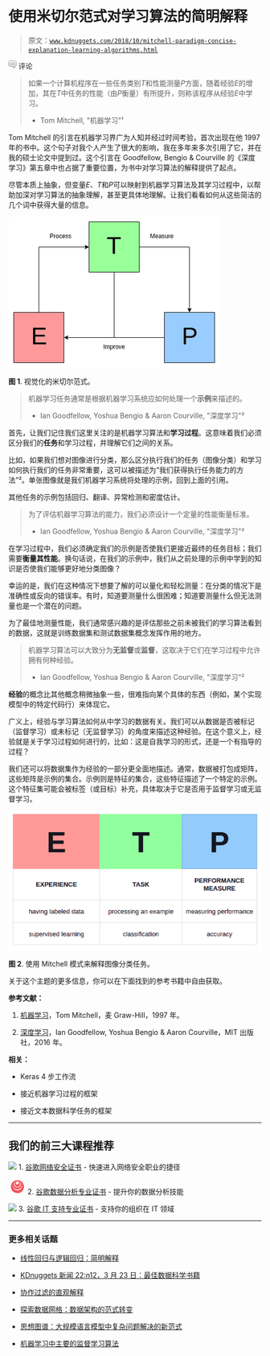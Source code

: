 # 使用米切尔范式对学习算法的简明解释

> 原文：[`www.kdnuggets.com/2018/10/mitchell-paradigm-concise-explanation-learning-algorithms.html`](https://www.kdnuggets.com/2018/10/mitchell-paradigm-concise-explanation-learning-algorithms.html)

![c](img/3d9c022da2d331bb56691a9617b91b90.png) 评论

> 如果一个计算机程序在一些任务类别*T*和性能测量*P*方面，随着经验*E*的增加，其在*T*中任务的性能（由*P*衡量）有所提升，则称该程序从经验*E*中学习。
> 
> - Tom Mitchell, "机器学习"¹

Tom Mitchell 的引言在机器学习界广为人知并经过时间考验，首次出现在他 1997 年的书中。这个句子对我个人产生了很大的影响，我在多年来多次引用了它，并在我的硕士论文中提到过。这个引言在 Goodfellow, Bengio & Courville 的《深度学习》第五章中也占据了重要位置，为书中对学习算法的解释提供了起点。

尽管本质上抽象，但变量*E*、*T*和*P*可以映射到机器学习算法及其学习过程中，以帮助加深对学习算法的抽象理解，甚至更具体地理解。让我们看看如何从这些简洁的几个词中获得大量的信息。

![Image](img/dc620e17165be2135838c86857032359.png)

**图 1**. 视觉化的米切尔范式。

> 机器学习任务通常是根据机器学习系统应如何处理一个**示例**来描述的。
> 
> - Ian Goodfellow, Yoshua Bengio & Aaron Courville, "深度学习"²

首先，让我们记住我们这里关注的是机器学习算法和**学习过程**。这意味着我们必须区分我们的**任务**和学习过程，并理解它们之间的关系。

比如，如果我们想对图像进行分类，那么区分执行我们的任务（图像分类）和学习如何执行我们的任务非常重要，这可以被描述为“我们获得执行任务能力的方法”²。单张图像就是我们机器学习系统将处理的示例，回到上面的引用。

其他任务的示例包括回归、翻译、异常检测和密度估计。

> 为了评估机器学习算法的能力，我们必须设计一个定量的性能衡量标准。
> 
> - Ian Goodfellow, Yoshua Bengio & Aaron Courville, "深度学习"²

在学习过程中，我们必须确定我们的示例是否使我们更接近最终的任务目标；我们需要**衡量其性能**。换句话说，在我们的示例中，我们从之前处理的示例中学到的知识是否使我们能够更好地分类图像？

幸运的是，我们在这种情况下想要了解的可以量化和轻松测量：在分类的情况下是准确性或反向的错误率。有时，知道要测量什么很困难；知道要测量什么但无法测量也是一个潜在的问题。

为了最佳地测量性能，我们通常感兴趣的是评估那些之前未被我们的学习算法看到的数据，这就是训练数据集和测试数据集概念发挥作用的地方。

> 机器学习算法可以大致分为**无监督**或**监督**，这取决于它们在学习过程中允许拥有何种经验。
> 
> - Ian Goodfellow, Yoshua Bengio & Aaron Courville, "深度学习"²

**经验**的概念比其他概念稍微抽象一些，很难指向某个具体的东西（例如，某个实现模型中的特定代码行）来体现它。

广义上，经验与学习算法如何从中学习的数据有关。我们可以从数据是否被标记（监督学习）或未标记（无监督学习）的角度来描述这种经验。在这个意义上，经验就是关于学习过程如何进行的，比如：这是自我学习的形式，还是一个有指导的过程？

我们还可以将数据集作为经验的一部分更全面地描述。通常，数据被打包成矩阵，这些矩阵是示例的集合。示例则是特征的集合，这些特征描述了一个特定的示例。这个特征集可能会被标签（或目标）补充，具体取决于它是否用于监督学习或无监督学习。

![图片](img/b7637382d8bbc451a472ebbbffe9b730.png)

**图 2**. 使用 Mitchell 模式来解释图像分类任务。

关于这个主题的更多信息，你可以在下面找到的参考书籍中自由获取。

**参考文献：**

1.  [机器学习](http://www.cs.cmu.edu/afs/cs.cmu.edu/user/mitchell/ftp/mlbook.html)，Tom Mitchell，麦 Graw-Hill，1997 年。

1.  [深度学习](https://www.deeplearningbook.org/)，Ian Goodfellow, Yoshua Bengio & Aaron Courville，MIT 出版社，2016 年。

**相关：**

+   Keras 4 步工作流

+   接近机器学习过程的框架

+   接近文本数据科学任务的框架

* * *

## 我们的前三大课程推荐

![](img/0244c01ba9267c002ef39d4907e0b8fb.png) 1\. [谷歌网络安全证书](https://www.kdnuggets.com/google-cybersecurity) - 快速进入网络安全职业的捷径

![](img/e225c49c3c91745821c8c0368bf04711.png) 2\. [谷歌数据分析专业证书](https://www.kdnuggets.com/google-data-analytics) - 提升你的数据分析技能

![](img/0244c01ba9267c002ef39d4907e0b8fb.png) 3\. [谷歌 IT 支持专业证书](https://www.kdnuggets.com/google-itsupport) - 支持你的组织在 IT 领域

* * *

### 更多相关话题

+   [线性回归与逻辑回归：简明解释](https://www.kdnuggets.com/2022/03/linear-logistic-regression-succinct-explanation.html)

+   [KDnuggets 新闻 22:n12，3 月 23 日：最佳数据科学书籍](https://www.kdnuggets.com/2022/n12.html)

+   [协作过滤的直观解释](https://www.kdnuggets.com/2022/09/intuitive-explanation-collaborative-filtering.html)

+   [探索数据网格：数据架构的范式转变](https://www.kdnuggets.com/exploring-data-mesh-a-paradigm-shift-in-data-architecture)

+   [思想图谱：大规模语言模型中复杂问题解决的新范式](https://www.kdnuggets.com/graph-of-thoughts-a-new-paradigm-for-elaborate-problem-solving-in-large-language-models)

+   [机器学习中主要的监督学习算法](https://www.kdnuggets.com/2022/06/primary-supervised-learning-algorithms-used-machine-learning.html)
